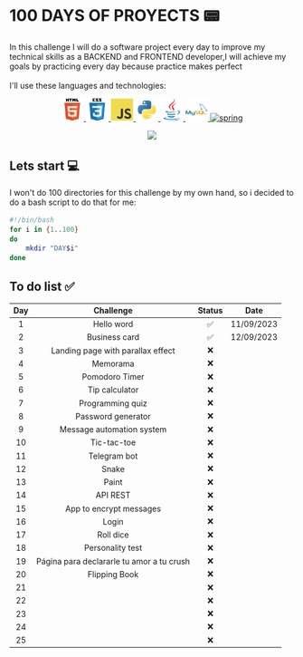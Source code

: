 # 100 DAYS OF PROYECTS 📟
In this challenge I will do a software project every day to improve my technical skills as a BACKEND and FRONTEND developer,I will achieve my goals by practicing every day because practice makes perfect<br><br>
I'll use these languages and technologies:
<p align="center"> 
  <!--HTML5-->
  <a href="https://www.w3.org/html/" target="_blank" rel="noreferrer"> 
    <img src="https://raw.githubusercontent.com/devicons/devicon/master/icons/html5/html5-original-wordmark.svg" alt="html5" width="40" height="40"/> 
  </a> 
  <!--CSS3-->
  <a href="https://www.w3schools.com/css/" target="_blank" rel="noreferrer"> 
    <img src="https://raw.githubusercontent.com/devicons/devicon/master/icons/css3/css3-original-wordmark.svg" alt="css3" width="40" height="40"/> 
  </a>
  <!--JavaScript-->
  <a href="https://developer.mozilla.org/en-US/docs/Web/JavaScript" target="_blank" rel="noreferrer"> 
    <img src="https://raw.githubusercontent.com/devicons/devicon/master/icons/javascript/javascript-original.svg" alt="javascript" width="40" height="40"/>     </a>
  <!--Python-->
  <a href="https://www.python.org" target="_blank" rel="noreferrer"> 
    <img src="https://raw.githubusercontent.com/devicons/devicon/master/icons/python/python-original.svg" alt="python" width="40" height="40"/> 
  </a> 
     <!--Java-->
     <a href="https://www.java.com" target="_blank" rel="noreferrer"> 
        <img src="https://raw.githubusercontent.com/devicons/devicon/master/icons/java/java-original.svg" alt="java" width="40" height="40"/> 
    </a>
    <!--MySQL-->
    <a href="https://www.mysql.com/" target="_blank" rel="noreferrer"> 
      <img src="https://raw.githubusercontent.com/devicons/devicon/master/icons/mysql/mysql-original-wordmark.svg" alt="mysql" width="40" height="40"/> 
    </a>
    <!--Spring-->
    <a href="https://spring.io/" target="_blank" rel="noreferrer"> 
      <img src="https://www.vectorlogo.zone/logos/springio/springio-icon.svg" alt="spring" width="40" height="40"/> 
    </a>
</p>
<p align="center">
    <img src="https://i.pinimg.com/originals/bb/5e/47/bb5e47498772c0628f6dc7f26a6af28c.gif" >
</p>

## Lets start 💻
I won't do 100 directories for this challenge by my own hand, so i decided to do a bash script to do that for me: 
```bash
#!/bin/bash
for i in {1..100}
do 
    mkdir "DAY$i"
done
```
## To do list ✅
<div style="text-align: center">

| Day  | Challenge   | Status |Date       |
|------|-------------|--------|-----------|
|  1   | Hello word  |✅     | 11/09/2023|
|  2   | Business card  |✅   | 12/09/2023 |
|  3   | Landing page with parallax effect  |❌    | |
|  4   | Memorama |❌   ||
|  5   | Pomodoro Timer  |❌    | |
|  6   | Tip calculator |❌    | |
|  7   | Programming quiz  |❌    | |
|  8   | Password generator  |❌     | |
|  9   | Message automation system  |❌     | |
|  10   | Tic-tac-toe  |❌     | |
|  11   | Telegram bot  |❌     | |
|  12   |Snake |❌     | |
|  13   | Paint  |❌     | |
|  14   | API REST |❌     | |
|  15   | App to encrypt messages  |❌     | |
|  16   | Login  |❌     | |
|  17   | Roll dice  |❌     | |
|  18   | Personality test  |❌     | |
|  19   | Página para declararle tu amor a tu crush  |❌     | |
|  20   | Flipping Book  |❌     | |
|  21  |  |❌    | |
|  22   |   |❌     | |
|  23   |   |❌     | |
|  24   |   |❌     | |
|  25   |   |❌    | |

</div>
